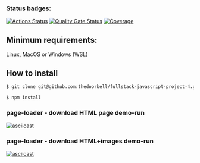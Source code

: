 ### Status badges:
[![Actions Status](https://github.com/thedoorbell/fullstack-javascript-project-4/actions/workflows/hexlet-check.yml/badge.svg)](https://github.com/thedoorbell/fullstack-javascript-project-4/actions)
[![Quality Gate Status](https://sonarcloud.io/api/project_badges/measure?project=thedoorbell_fullstack-javascript-project-4&metric=alert_status)](https://sonarcloud.io/summary/new_code?id=thedoorbell_fullstack-javascript-project-4) [![Coverage](https://sonarcloud.io/api/project_badges/measure?project=thedoorbell_fullstack-javascript-project-4&metric=coverage)](https://sonarcloud.io/summary/new_code?id=thedoorbell_fullstack-javascript-project-4)

## Minimum requirements:

Linux, MacOS or Windows (WSL)

## How to install

```bash
$ git clone git@github.com:thedoorbell/fullstack-javascript-project-4.git
```
```bash
$ npm install 
```

### page-loader - download HTML page demo-run

[![asciicast](https://asciinema.org/a/xt1Kch8zUDtulHJsPgcYUKL4x.svg)](https://asciinema.org/a/xt1Kch8zUDtulHJsPgcYUKL4x)

### page-loader - download HTML+images demo-run

[![asciicast](https://asciinema.org/a/HbRRWBNE3aYw2uMwa7ApGDTMi.svg)](https://asciinema.org/a/HbRRWBNE3aYw2uMwa7ApGDTMi)